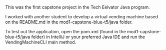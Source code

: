 This was the first capstone project in the Tech Eelvator Java program.

I worked with another student to develop a virtual vending machine based on the README.md in the mod1-capstone-blue-t5/java folder.

To test out the application, open the pom.xml (found in the mod1-capstone-blue-t5/java folder) in IntelliJ or your preferred Java IDE and run the VendingMachineCLI main method.
